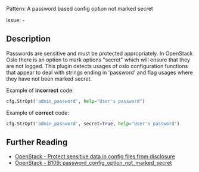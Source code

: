 Pattern: A password based config option not marked secret

Issue: -

## Description

Passwords are sensitive and must be protected appropriately. In OpenStack Oslo
there is an option to mark options "secret" which will ensure that they are
not logged. This plugin detects usages of oslo configuration functions that
appear to deal with strings ending in 'password' and flag usages where they
have not been marked secret.


Example of **incorrect** code:

```python
cfg.StrOpt('admin_password', help="User's password")
```

Example of **correct** code:

```python
cfg.StrOpt('admin_password', secret=True, help="User's password")
```

## Further Reading

* [OpenStack - Protect sensitive data in config files from disclosure](https://security.openstack.org/guidelines/dg_protect-sensitive-data-in-files.html)
* [OpenStack - B109: password_config_option_not_marked_secret](https://docs.openstack.org/developer/bandit/plugins/password_config_option_not_marked_secret.html)

